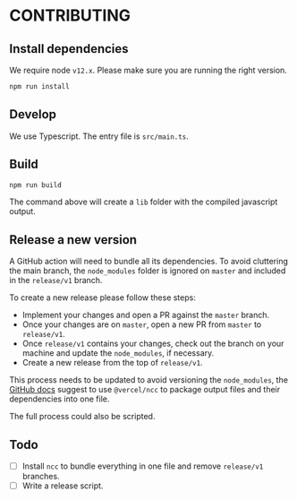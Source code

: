 # CONTRIBUTING

## Install dependencies

We require node `v12.x`. Please make sure you are running the right version.

```sh
npm run install
```

## Develop

We use Typescript. The entry file is `src/main.ts`.

## Build

```sh
npm run build
```

The command above will create a `lib` folder with the compiled javascript output.

## Release a new version

A GitHub action will need to bundle all its dependencies. To avoid cluttering the main branch, the `node_modules` folder is ignored on `master` and included in the `release/v1` branch.

To create a new release please follow these steps:

- Implement your changes and open a PR against the `master` branch.
- Once your changes are on `master`, open a new PR from `master` to `release/v1`.
- Once `release/v1` contains your changes, check out the branch on your machine and update the `node_modules`, if necessary.
- Create a new release from the top of `release/v1`.

This process needs to be updated to avoid versioning the `node_modules`, the [GitHub docs](https://docs.github.com/en/actions/creating-actions/creating-a-javascript-action#commit-tag-and-push-your-action-to-github) suggest to use `@vercel/ncc` to package output files and their dependencies into one file.

The full process could also be scripted.

## Todo

- [ ] Install `ncc` to bundle everything in one file and remove `release/v1` branches.
- [ ] Write a release script.
